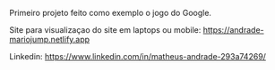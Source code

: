 Primeiro projeto feito como exemplo o jogo do Google.

Site para visualizaçao do site em laptops ou mobile: https://andrade-mariojump.netlify.app

Linkedin: https://www.linkedin.com/in/matheus-andrade-293a74269/
